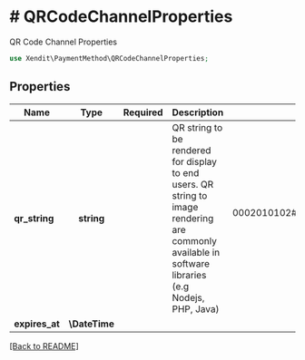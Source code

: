 # # QRCodeChannelProperties
QR Code Channel Properties

```php
use Xendit\PaymentMethod\QRCodeChannelProperties;
```

## Properties

| Name | Type | Required | Description | Examples |
|------------|:-------------:|:-------------:|-------------|:-------------:|
| **qr_string** | **string** |  | QR string to be rendered for display to end users. QR string to image rendering are commonly available in software libraries (e.g Nodejs, PHP, Java) | 0002010102##########CO.XENDIT.WWW011893600#######14220002152#####414220010303TTT####015CO.XENDIT.WWW02180000000000000000000TTT52  045######ID5911XenditQRIS6007Jakarta6105121606##########3k1mOnF73h11111111#3k1mOnF73h6v53033605401163040BDB |
| **expires_at** | **\DateTime** |  |  | 2024-01-01T00:00Z |


[[Back to README]](../../README.md)
